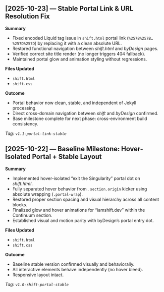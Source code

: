 ## [2025-10-23] — Stable Portal Link & URL Resolution Fix

**Summary**
- Fixed encoded Liquid tag issue in `shift.html` portal link (`%257B%257B…%257D%257D`) by replacing it with a clean absolute URL.
- Restored functional navigation between *shift.html* and *byDesign* pages.
- Verified correct site title render (no longer triggers 404 fallback).
- Maintained portal glow and animation styling without regressions.

**Files Updated**
- `shift.html`
- `shift.css`

**Outcome**
- Portal behavior now clean, stable, and independent of Jekyll processing.
- Direct cross-domain navigation between *shift* and *byDesign* confirmed.
- Base milestone complete for next phase: cross-environment build consistency.

_Tag: `v1.1-portal-link-stable`_



## [2025-10-22] — Baseline Milestone: Hover-Isolated Portal + Stable Layout

**Summary**
- Implemented hover-isolated “exit the Singularity” portal dot on *shift.html*.
- Fully separated hover behavior from `.section.origin` kicker using absolute wrapping (`.portal-wrap`).
- Restored proper section spacing and visual hierarchy across all content blocks.
- Finalized glow and hover animations for “iamshift.dev” within the Continuum section.
- Established visual and motion parity with byDesign’s portal entry dot.

**Files Updated**
- `shift.html`
- `shift.css`

**Outcome**
- Baseline stable version confirmed visually and behaviorally.  
- All interactive elements behave independently (no hover bleed).  
- Responsive layout intact.

_Tag: `v1.0-shift-portal-stable`_